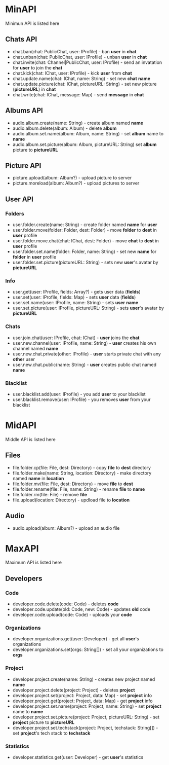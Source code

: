 # MinAPI
Minimun API is listed here

## Chats API
+ chat.ban(chat: PublicChat, user: IProfile) - ban __user__ in __chat__
+ chat.unban(chat: PublicChat, user: IProfile) - unban __user__ in __chat__
+ chat.invite(chat: Channel|PublicChat, user: IProfile) - send an invatation for __user__ to join the __chat__
+ chat.kick(chat: IChat, user: IProfile) - kick __user__ from __chat__
+ chat.update.name(chat: IChat, name: String) - set new __chat__ __name__
+ chat.update.picture(chat: IChat, pictureURL: String) - set new picture (__pictureURL__) in __chat__
+ chat.write(chat: IChat, message: Map) - send __message__ in __chat__

## Albums API
+ audio.album.create(name: String) - create album named __name__
+ audio.album.delete(album: Album) - delete __album__
+ audio.album.set.name(album: Album, name: String) - set __album__ name to __name__
+ audio.album.set.picture(album: Album, pictureURL: String) set __album__ picture to __pictureURL__ 

## Picture API
+ picture.upload(album: Album?) - upload picture to server
+ picture.moreload(album: Album?) - upload pictures to server

## User API

### Folders
+ user.folder.create(name: String) - create folder named __name__ for __user__
+ user.folder.move(folder: Folder, dest: Folder) - move __folder__ to __dest__ in __user__ profile
+ user.folder.move.chat(chat: IChat, dest: Folder) - move __chat__ to __dest__ in __user__ profile
+ user.folder.set.name(folder: Folder, name: String) - set new __name__ for __folder__ in __user__ profile
+ user.folder.set.picture(pictureURL: String) - sets new __user__'s avatar by __pictureURL__

### Info
+ user.get(user: IProfile, fields: Array?) - gets user data (__fields__)
+ user.set(user: IProfile, fields: Map) - sets __user__ data (__fields__)
+ user.set.name(user: IProfile, name: String) - sets __user__ __name__
+ user.set.picture(user: IProfile, pictureURL: String) - sets __user__'s avatar by __pictureURL__

### Chats
+ user.join.chat(user: IProfile, chat: IChat) - __user__ joins the __chat__
+ user.new.channel(user: IProfile, name: String) - __user__ creates his own channel named __name__
+ user.new.chat.private(other: IProfile) - __user__ starts private chat with any __other__ user
+ user.new.chat.public(name: String) - __user__ creates public chat named __name__

### Blacklist
+ user.blacklist.add(user: IProfile) - you add __user__ to your blacklist
+ user.blacklist.remove(user: IProfile) - you removes __user__ from your blacklist

# MidAPI
Middle API is listed here

## Files
+ file.folder.cp(file: File, dest: Directory) - copy __file__ to __dest__ directory
+ file.folder.make(name: String, location: Directory) - make directory named __name__ in __location__
+ file.folder.mv(file: File, dest: Directory) - move __file__ to __dest__
+ file.folder.rename(file: File, name: String) - rename __file__ to __name__
+ file.folder.rm(file: File) - remove __file__
+ file.upload(location: Directory) - updload file to __location__

## Audio
+ audio.upload(album: Album?) - upload an audio file

# MaxAPI
Maximum API is listed here

## Developers

### Code
+ developer.code.delete(code: Code) - deletes __code__
+ developer.code.update(old: Code, new: Code) - updates __old__ code
+ developer.code.upload(code: Code) - uploads your __code__

### Organizations
+ developer.organizations.get(user: Developer) - get all __user__'s organizations
+ developer.organizations.set(orgs: String[]) - set all your organizations to __orgs__

### Project
+ developer.project.create(name: String) - creates new project named __name__
+ developer.project.delete(project: Project) - deletes __project__
+ developer.project.set(project: Project, data: Map) - set __project__ info
+ developer.project.get(project: Project, data: Map) - get __project__ info
+ developer.project.set.name(project: Project, name: String) - set __project__ name to __name__
+ developer.project.set.picture(project: Project, pictureURL: String) - set __project__ picture to __pictureURL__
+ developer.project.set.techstack(project: Project, techstack: String[]) - set __project__'s tech stack to __techstack__

### Statistics
+ developer.statistics.get(user: Developer) - get __user__'s statistics
